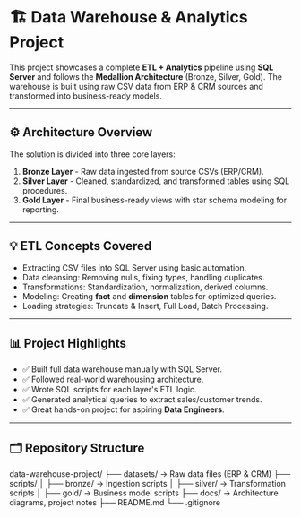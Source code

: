# 🏗️ Data Warehouse & Analytics Project

This project showcases a complete **ETL + Analytics** pipeline using **SQL Server** and follows the **Medallion Architecture** (Bronze, Silver, Gold). The warehouse is built using raw CSV data from ERP & CRM sources and transformed into business-ready models.

---

## ⚙️ Architecture Overview

The solution is divided into three core layers:
1. **Bronze Layer** - Raw data ingested from source CSVs (ERP/CRM).
2. **Silver Layer** - Cleaned, standardized, and transformed tables using SQL procedures.
3. **Gold Layer** - Final business-ready views with star schema modeling for reporting.

---

## 💡 ETL Concepts Covered

- Extracting CSV files into SQL Server using basic automation.
- Data cleansing: Removing nulls, fixing types, handling duplicates.
- Transformations: Standardization, normalization, derived columns.
- Modeling: Creating **fact** and **dimension** tables for optimized queries.
- Loading strategies: Truncate & Insert, Full Load, Batch Processing.

---

## 📊 Project Highlights

- ✅ Built full data warehouse manually with SQL Server.
- ✅ Followed real-world warehousing architecture.
- ✅ Wrote SQL scripts for each layer's ETL logic.
- ✅ Generated analytical queries to extract sales/customer trends.
- ✅ Great hands-on project for aspiring **Data Engineers**.

---

## 🗂️ Repository Structure

data-warehouse-project/
├── datasets/ → Raw data files (ERP & CRM)
├── scripts/
│ ├── bronze/ → Ingestion scripts
│ ├── silver/ → Transformation scripts
│ ├── gold/ → Business model scripts
├── docs/ → Architecture diagrams, project notes
├── README.md
└── .gitignore
